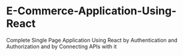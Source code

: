 # E-Commerce-Application-Using-React
 Complete Single Page Application Using React by Authentication and Authorization and by Connecting APIs with it
